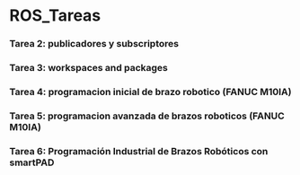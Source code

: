 # ROS_Tareas
### Tarea 2: publicadores y subscriptores
### Tarea 3: workspaces and packages
### Tarea 4: programacion inicial de brazo robotico (FANUC M10IA)
### Tarea 5: programacion avanzada de brazos roboticos (FANUC M10IA)
### Tarea 6: Programación Industrial de Brazos Robóticos con smartPAD